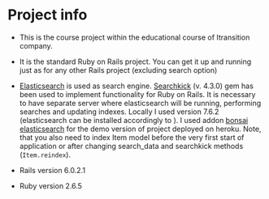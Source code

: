 # Project info

* This is the course project within the educational course of Itransition company.

* It is the standard Ruby on Rails project. You can get it up and running just as for any other Rails project (excluding search option)

* [Elasticsearch](https://www.elastic.co/) is used as search engine. [Searchkick](https://github.com/ankane/searchkick) (v. 4.3.0) gem has been used to implement functionality for Ruby on Rails. It is necessary to have separate server where elasticsearch will be running, performing searches and updating indexes. Locally I used version 7.6.2 (elasticsearch can be installed accordingly to [](https://www.elastic.co/guide/en/elasticsearch/reference/current/install-elasticsearch.html)). I used addon [bonsai elasticsearch](https://devcenter.heroku.com/articles/bonsai) for the demo version of project deployed on heroku. Note, that you also need to index Item model before the very first start of application or after changing search_data and searchkick methods (`Item.reindex`).

* Rails version 6.0.2.1

* Ruby version 2.6.5
